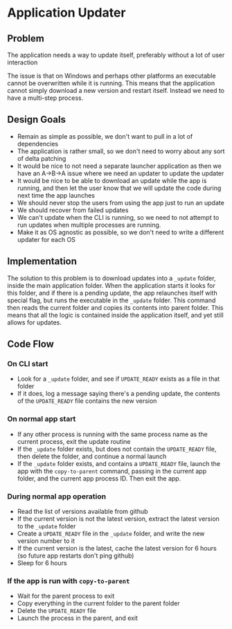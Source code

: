﻿# Application Updater

## Problem
The application needs a way to update itself, preferably without a lot of
user interaction

The issue is that on Windows and perhaps other platforms an executable cannot
be overwritten while it is running. This means that the application cannot
simply download a new version and restart itself. Instead we need to have
a multi-step process.

## Design Goals

* Remain as simple as possible, we don't want to pull in a lot of dependencies
* The application is rather small, so we don't need to worry about any sort of delta
  patching
* It would be nice to not need a separate launcher application as then we have an A->B->A issue
  where we need an updater to update the updater
* It would be nice to be able to download an update while the app is running, and then let the user
  know that we will update the code during next time the app launches
* We should never stop the users from using the app just to run an update
* We should recover from failed updates
* We can't update when the CLI is running, so we need to not attempt to run updates when multiple
  processes are running.
* Make it as OS agnostic as possible, so we don't need to write a different updater for each OS



## Implementation

The solution to this problem is to download updates into a `_update` folder, inside the main
application folder. When the application starts it looks for this folder, and if there is a pending
update, the app relaunches itself with special flag, but runs the executable in the `_update` folder.
This command then reads the current folder and copies its contents into parent folder. This means
that all the logic is contained inside the application itself, and yet still allows for updates.


## Code Flow

### On CLI start
* Look for a `_update` folder, and see if `UPDATE_READY` exists as a file in that folder
* If it does, log a message saying there's a pending update, the contents of the `UPDATE_READY` file contains the new version

### On normal app start
* If any other process is running with the same process name as the current process, exit the update routine
* If the `_update` folder exists, but does not contain the `UPDATE_READY` file, then delete the folder, and continue a normal launch
* If the `_update` folder exists, and contains a `UPDATE_READY` file, launch the app with the `copy-to-parent` command,
  passing in the current app folder, and the current app process ID. Then exit the app.

### During normal app operation
* Read the list of versions available from github
* If the current version is not the latest version, extract the latest version to the `_update` folder
* Create a `UPDATE_READY` file in the `_update` folder, and write the new version number to it
* If the current version is the latest, cache the latest version for 6 hours (so future app restarts don't ping github)
* Sleep for 6 hours

### If the app is run with `copy-to-parent`
* Wait for the parent process to exit
* Copy everything in the current folder to the parent folder
* Delete the `UPDATE_READY` file
* Launch the process in the parent, and exit
